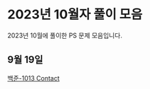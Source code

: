 # 2023년 10월자 풀이 모음 #

2023년 10월에 풀이한 PS 문제 모음입니다.

## 9월 19일 ##

[백준-1013 Contact](20231031/백준-1013%20Contact.md)
